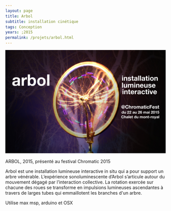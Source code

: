 ```yaml
---
layout: page
title: Arbol
subtitle: installation cinétique
tags: Conception
years: ;2015
permalink: /projets/arbol.html
---
```



![arbol](../../assets/img/img_arbol_01.jpg)

ARBOL, 2015,  présenté au festival Chromatic 2015

Arbol est une installation lumineuse interactive in situ qui a pour support un arbre vénérable. L’expérience sonoluminescente d’Arbol s’articule autour du mouvement dégagé par l’interaction collective.  La rotation exercée sur chacune des roues se transforme en impulsions lumineuses ascendantes à travers de larges tubes qui emmaillotent les branches d'un arbre.

Utilise max msp, arduino et OSX
